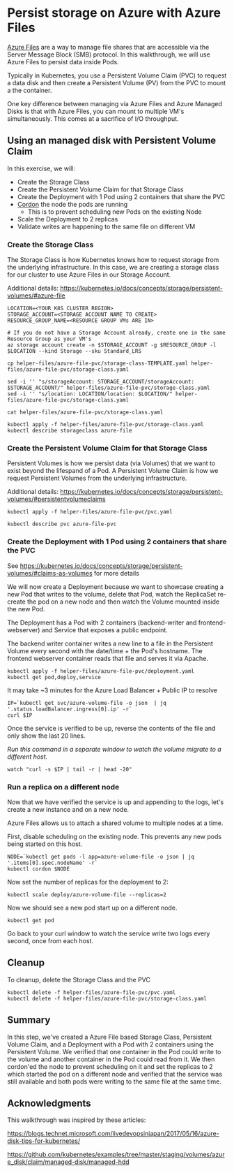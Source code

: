 # Persist storage on Azure with Azure Files

[Azure Files](https://docs.microsoft.com/en-us/azure/storage/files/storage-files-introduction) are a way to manage file shares that are accessible via the Server Message Block (SMB) protocol.  In this walkthrough, we will use Azure Files to persist data inside Pods.

Typically in Kubernetes, you use a Persistent Volume Claim (PVC) to request a data disk and then create a Persistent Volume (PV) from the PVC to mount a the container.

One key difference between managing via Azure Files and Azure Managed Disks is that with Azure Files, you can mount to multiple VM's simultaneously.  This comes at a sacrifice of I/O throughput.

## Using an managed disk with Persistent Volume Claim

In this exercise, we will:

* Create the Storage Class
* Create the Persistent Volume Claim for that Storage Class
* Create the Deployment with 1 Pod using 2 containers that share the PVC
* [Cordon](https://kubernetes.io/docs/reference/generated/kubectl/kubectl-commands#cordon) the node the pods are running
  * This is to prevent scheduling new Pods on the existing Node
* Scale the Deployment to 2 replicas
* Validate writes are happening to the same file on different VM

### Create the Storage Class

The Storage Class is how Kubernetes knows how to request storage from the underlying infrastructure.  In this case, we are creating a storage class for our cluster to use Azure Files in our Storage Account.

Additional details:
<https://kubernetes.io/docs/concepts/storage/persistent-volumes/#azure-file>

```shell
LOCATION=<YOUR K8S CLUSTER REGION>
STORAGE_ACCOUNT=<STORAGE ACCOUNT NAME TO CREATE>
RESOURCE_GROUP_NAME=<RESOURCE GROUP VMs ARE IN>

# If you do not have a Storage Account already, create one in the same Resource Group as your VM's
az storage account create -n $STORAGE_ACCOUNT -g $RESOURCE_GROUP -l $LOCATION --kind Storage --sku Standard_LRS

cp helper-files/azure-file-pvc/storage-class-TEMPLATE.yaml helper-files/azure-file-pvc/storage-class.yaml

sed -i '' "s/storageAccount: STORAGE_ACCOUNT/storageAccount: $STORAGE_ACCOUNT/" helper-files/azure-file-pvc/storage-class.yaml
sed -i '' "s/location: LOCATION/location: $LOCATION/" helper-files/azure-file-pvc/storage-class.yaml

cat helper-files/azure-file-pvc/storage-class.yaml

kubectl apply -f helper-files/azure-file-pvc/storage-class.yaml
kubectl describe storageclass azure-file
```

### Create the Persistent Volume Claim for that Storage Class

Persistent Volumes is how we persist data (via Volumes) that we want to exist beyond the lifespand of a Pod.  A Persistent Volume Claim is how we request Persistent Volumes from the underlying infrastructure.

Additional details:
<https://kubernetes.io/docs/concepts/storage/persistent-volumes/#persistentvolumeclaims>

```shell
kubectl apply -f helper-files/azure-file-pvc/pvc.yaml

kubectl describe pvc azure-file-pvc
```

### Create the Deployment with 1 Pod using 2 containers that share the PVC

See <https://kubernetes.io/docs/concepts/storage/persistent-volumes/#claims-as-volumes> for more details

We will now create a Deployment because we want to showcase creating a new Pod that writes to the volume, delete that Pod, watch the ReplicaSet re-create the pod on a new node and then watch the Volume mounted inside the new Pod.

The Deployment has a Pod with 2 containers (backend-writer and frontend-webserver) and Service that exposes a public endpoint.

The backend writer container writes a new line to a file in the Persistent Volume every second with the date/time + the Pod's hostname.  The frontend webserver container reads that file and serves it via Apache.

```shell
kubectl apply -f helper-files/azure-file-pvc/deployment.yaml
kubectl get pod,deploy,service
```

It may take ~3 minutes for the Azure Load Balancer + Public IP to resolve

```shell
IP=`kubectl get svc/azure-volume-file -o json  | jq '.status.loadBalancer.ingress[0].ip' -r`
curl $IP
```

Once the service is verified to be up, reverse the contents of the file and only show the last 20 lines.

*Run this command in a separate window to watch the volume migrate to a different host.*

```shell
watch "curl -s $IP | tail -r | head -20"
```

### Run a replica on a different node

Now that we have verified the service is up and appending to the logs, let's create a new instance and on a new node.

Azure Files allows us to attach a shared volume to multiple nodes at a time.

First, disable scheduling on the existing node.  This prevents any new pods being started on this host.

```shell
NODE=`kubectl get pods -l app=azure-volume-file -o json | jq '.items[0].spec.nodeName' -r`
kubectl cordon $NODE
```

Now set the number of replicas for the deployment to 2:

```shell
kubectl scale deploy/azure-volume-file --replicas=2
```

Now we should see a new pod start up on a different node.

```shell
kubectl get pod
```

Go back to your curl window to watch the service write two logs every second, once from each host.

## Cleanup

To cleanup, delete the Storage Class and the PVC

```shell
kubectl delete -f helper-files/azure-file-pvc/pvc.yaml
kubectl delete -f helper-files/azure-file-pvc/storage-class.yaml
```

## Summary

In this step, we've created a Azure File based Storage Class, Persistent Volume Claim, and a Deployment with a Pod with 2 containers using the Persistent Volume.  We verified that one container in the Pod could write to the volume and another container in the Pod could read from it.  We then cordon'ed the node to prevent scheduling on it and set the replicas to 2 which started the pod on a different node and verified that the service was still available and both pods were writing to the same file at the same time.

## Acknowledgments

This walkthrough was inspired by these articles:

<https://blogs.technet.microsoft.com/livedevopsinjapan/2017/05/16/azure-disk-tips-for-kubernetes/>

<https://github.com/kubernetes/examples/tree/master/staging/volumes/azure_disk/claim/managed-disk/managed-hdd>

